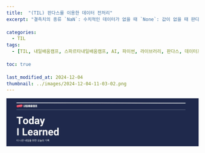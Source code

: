 ```yaml
---
title:  "(TIL) 판다스를 이용한 데이터 전처리"
excerpt: "결측치의 종류 `NaN`: 수치적인 데이터가 없을 때 `None`: 값이 없을 때 판다스는 결국 이 둘을 전부 결측치로 처리하기 떄문에 차이가 크게 없지만, 개념적으로는 차이가 있다."

categories:
  - TIL
tags:
  - [TIL, 내일배움캠프, 스파르타내일배움캠프, AI, 파이썬, 라이브러리, 판다스, 데이터프레임, 정렬, 병합]

toc: true

last_modified_at: 2024-12-04
thumbnail: ../images/2024-12-04-11-03-02.png
---
```

![](/images/../images/2024-12-04-11-03-02.png)

